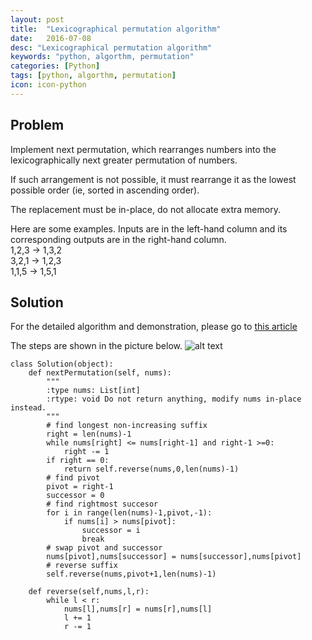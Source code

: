 ```yaml
---
layout: post
title:  "Lexicographical permutation algorithm"
date:   2016-07-08
desc: "Lexicographical permutation algorithm"
keywords: "python, algorthm, permutation"
categories: [Python]
tags: [python, algorthm, permutation]
icon: icon-python
---
```

## Problem
Implement next permutation, which rearranges numbers into the lexicographically next greater permutation of numbers.  

If such arrangement is not possible, it must rearrange it as the lowest possible order (ie, sorted in ascending order).  

The replacement must be in-place, do not allocate extra memory.  

Here are some examples. Inputs are in the left-hand column and its corresponding outputs are in the right-hand column.  
1,2,3 → 1,3,2  
3,2,1 → 1,2,3  
1,1,5 → 1,5,1  
 
## Solution
For the detailed algorithm and demonstration, please go to [this article](https://www.nayuki.io/page/next-lexicographical-permutation-algorithm)  

The steps are shown in the picture below.
![alt text](https://www.nayuki.io/res/next-lexicographical-permutation-algorithm/next-permutation-algorithm.png)

```
class Solution(object):
    def nextPermutation(self, nums):
        """
        :type nums: List[int]
        :rtype: void Do not return anything, modify nums in-place instead.
        """
        # find longest non-increasing suffix
        right = len(nums)-1
        while nums[right] <= nums[right-1] and right-1 >=0:
            right -= 1
        if right == 0:
            return self.reverse(nums,0,len(nums)-1)
        # find pivot
        pivot = right-1
        successor = 0
        # find rightmost succesor
        for i in range(len(nums)-1,pivot,-1):
            if nums[i] > nums[pivot]:
                successor = i
                break
        # swap pivot and successor
        nums[pivot],nums[successor] = nums[successor],nums[pivot]  
        # reverse suffix
        self.reverse(nums,pivot+1,len(nums)-1)
        
    def reverse(self,nums,l,r):
        while l < r:
            nums[l],nums[r] = nums[r],nums[l]
            l += 1
            r -= 1
```
